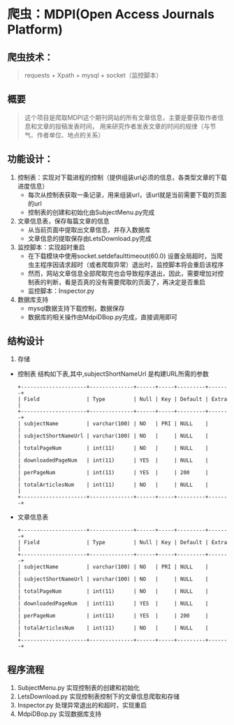 # 爬虫：MDPI(Open Access Journals Platform)

## 爬虫技术：
> requests + Xpath + mysql + socket（监控脚本）

## 概要
> 这个项目是爬取MDPI这个期刊网站的所有文章信息，主要是要获取作者信息和文章的投稿发表时间，
> 用来研究作者发表文章的时间的规律（与节气、作者单位、地点的关系）

## 功能设计：
1. 控制表：实现对下载进程的控制（提供组装url必须的信息，各类型文章的下载进度信息）
    * 每次从控制表获取一条记录，用来组装url，该url就是当前需要下载的页面的url
	* 控制表的创建和初始化由SubjectMenu.py完成
2. 文章信息表，保存每篇文章的信息
	* 从当前页面中提取出文章信息，并存入数据库
	* 文章信息的提取保存由LetsDownload.py完成
3. 监控脚本：实现超时重启	
	* 在下载模块中使用socket.setdefaulttimeout(60.0) 设置全局超时，当爬虫主程序因请求超时（或者爬取异常）退出时，监控脚本将会重启该程序
	* 然而，网站文章信息全部爬取完也会导致程序退出，因此，需要增加对控制表的判断，看是否真的没有需要爬取的页面了，再决定是否重启
	* 监控脚本：Inspector.py
4. 数据库支持
	* mysql数据支持下载控制，数据保存
	* 数据库的相关操作由MdpiDBop.py完成，直接调用即可

## 结构设计
1. 存储
+ 控制表
结构如下表,其中,subjectShortNameUrl 是构建URL所需的参数

      +---------------------+--------------+------+-----+---------+-------+
      | Field               | Type         | Null | Key | Default | Extra |
      +---------------------+--------------+------+-----+---------+-------+
      | subjectName         | varchar(100) | NO   | PRI | NULL    |       |
      | subjectShortNameUrl | varchar(100) | NO   |     | NULL    |       |
      | totalPageNum        | int(11)      | NO   |     | NULL    |       |
      | downloadedPageNum   | int(11)      | YES  |     | NULL    |       |
      | perPageNum          | int(11)      | YES  |     | 200     |       |
      | totalArticlesNum    | int(11)      | NO   |     | NULL    |       |
      +---------------------+--------------+------+-----+---------+-------+

+ 文章信息表

      +---------------------+--------------+------+-----+---------+-------+
      | Field               | Type         | Null | Key | Default | Extra |
      +---------------------+--------------+------+-----+---------+-------+
      | subjectName         | varchar(100) | NO   | PRI | NULL    |       |
      | subjectShortNameUrl | varchar(100) | NO   |     | NULL    |       |
      | totalPageNum        | int(11)      | NO   |     | NULL    |       |
      | downloadedPageNum   | int(11)      | YES  |     | NULL    |       |
      | perPageNum          | int(11)      | YES  |     | 200     |       |
      | totalArticlesNum    | int(11)      | NO   |     | NULL    |       |
      +---------------------+--------------+------+-----+---------+-------+

## 程序流程
1. SubjectMenu.py 实现控制表的创建和初始化
2. LetsDownload.py 实现控制表控制下的文章信息爬取和存储
3. Inspector.py 处理异常退出的和超时，实现重启
4. MdpiDBop.py 实现数据库支持
